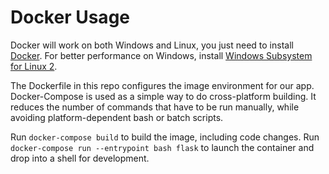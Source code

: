 # Docker Usage

Docker will work on both Windows and Linux, you just need to install [Docker](https://docs.docker.com/docker-for-windows/).
For better performance on Windows, install [Windows Subsystem for Linux 2](https://docs.docker.com/docker-for-windows/wsl/).

The Dockerfile in this repo configures the image environment for our app. Docker-Compose is used as a simple way to do cross-platform building. It reduces the number of commands that have to be run manually, while avoiding platform-dependent bash or batch scripts.

Run `docker-compose build` to build the image, including code changes.
Run `docker-compose run --entrypoint bash flask` to launch the container and drop into a shell for development.

